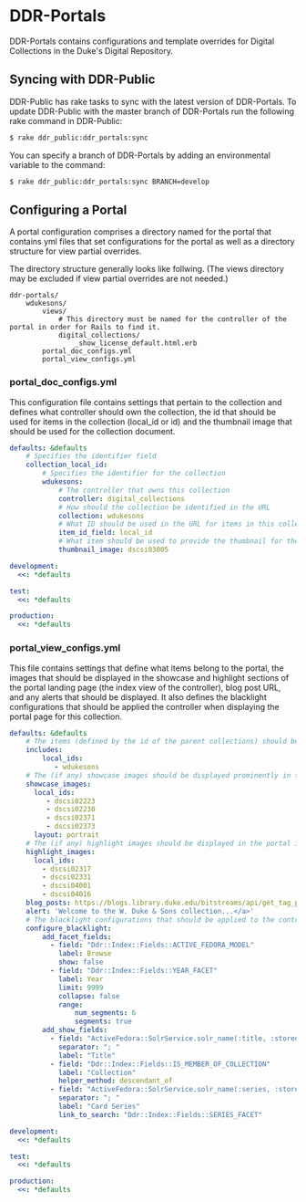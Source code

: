 # DDR-Portals

DDR-Portals contains configurations and template overrides for Digital Collections in the Duke's Digital Repository.

## Syncing with DDR-Public

DDR-Public has rake tasks to sync with the latest version of DDR-Portals. To update DDR-Public with the master branch of DDR-Portals run the following rake command in DDR-Public:

```sh
$ rake ddr_public:ddr_portals:sync
```

You can specify a branch of DDR-Portals by adding an environmental variable to the command:

```sh
$ rake ddr_public:ddr_portals:sync BRANCH=develop
```

## Configuring a Portal

A portal configuration comprises a directory named for the portal that contains yml files that set configurations for the portal as well as a directory structure for view partial overrides.

The directory structure generally looks like follwing. (The views directory may be excluded if view partial overrides are not needed.)

```
ddr-portals/
    wdukesons/
        views/
            # This directory must be named for the controller of the portal in order for Rails to find it.
            digital_collections/
                _show_license_default.html.erb
        portal_doc_configs.yml
        portal_view_configs.yml
```        

### portal_doc_configs.yml

This configuration file contains settings that pertain to the collection and defines what controller should own the collection, the id that should be used for items in the collection (local_id or id) and the thumbnail image that should be used for the collection document.

```yml
defaults: &defaults
    # Specifies the identifier field
    collection_local_id:
        # Specifies the identifier for the collection
        wdukesons:
            # The controller that owns this collection
            controller: digital_collections
            # How should the collection be identified in the URL
            collection: wdukesons
            # What ID should be used in the URL for items in this collection
            item_id_field: local_id
            # What item should be used to provide the thumbnail for the collection
            thumbnail_image: dscsi03005

development:
  <<: *defaults

test:
  <<: *defaults

production:
  <<: *defaults
```

### portal_view_configs.yml

This file contains settings that define what items belong to the portal, the images that should be displayed in the showcase and highlight sections of the portal landing page (the index view of the controller), blog post URL, and any alerts that should be displayed. It also defines the blacklight configurations that should be applied the controller when displaying the portal page for this collection.

```yml
defaults: &defaults
    # The items (defined by the id of the parent collections) should be included in this portal
    includes:
        local_ids:
           - wdukesons
    # The (if any) showcase images should be displayed prominently in the portal index view. (Defined by the local_ids of the items.)
    showcase_images:
      local_ids:
         - dscsi02223
         - dscsi02230
         - dscsi02371
         - dscsi02373
      layout: portrait
    # The (if any) highlight images should be displayed in the portal index view. (Defined by the local_ids of the items.)
    highlight_images:
      local_ids:
        - dscsi02317
        - dscsi02331
        - dscsi04001
        - dscsi04016
    blog_posts: https://blogs.library.duke.edu/bitstreams/api/get_tag_posts/?tag_slug=wdukesons
    alert: 'Welcome to the W. Duke & Sons collection...</a>'
    # The blacklight configurations that should be applied to the controller for this collection.
    configure_blacklight:
        add_facet_fields:
          - field: "Ddr::Index::Fields::ACTIVE_FEDORA_MODEL"
            label: Browse
            show: false
          - field: "Ddr::Index::Fields::YEAR_FACET"
            label: Year
            limit: 9999
            collapse: false
            range:
                num_segments: 6
                segments: true
        add_show_fields:
          - field: "ActiveFedora::SolrService.solr_name(:title, :stored_searchable)"
            separator: "; "
            label: "Title"
          - field: "Ddr::Index::Fields::IS_MEMBER_OF_COLLECTION"
            label: "Collection"
            helper_method: descendant_of
          - field: "ActiveFedora::SolrService.solr_name(:series, :stored_searchable)"
            separator: "; "
            label: "Card Series"
            link_to_search: "Ddr::Index::Fields::SERIES_FACET"

development:
  <<: *defaults

test:
  <<: *defaults

production:
  <<: *defaults
```



